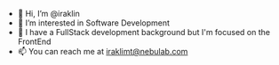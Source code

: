 - 👋  Hi, I’m @iraklin
- 👀  I’m interested in Software Development
- 🌱  I have a FullStack development background but I'm focused on the FrontEnd
- 📫  You can reach me at iraklimt@nebulab.com

<!---
iraklin/iraklin is a ✨ special ✨ repository because its `README.md` (this file) appears on your GitHub profile.
You can click the Preview link to take a look at your changes.
--->
